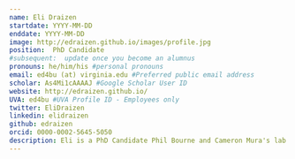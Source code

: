 ```yaml
---
name: Eli Draizen
startdate: YYYY-MM-DD
enddate: YYYY-MM-DD
image: http://edraizen.github.io/images/profile.jpg
position:  PhD Candidate
#subsequent:  update once you become an alumnus
pronouns: he/him/his #personal pronouns
email: ed4bu (at) virginia.edu #Preferred public email address
scholar: As4Mi1cAAAAJ #Google Scholar User ID
website: http://edraizen.github.io/
UVA: ed4bu #UVA Profile ID - Employees only
twitter: EliDraizen
linkedin: elidraizen
github: edraizen
orcid: 0000-0002-5645-5050
description: Eli is a PhD Candidate Phil Bourne and Cameron Mura's lab. He is interested in structural bioinformatics and machine learning applied to protein evolution and host-pathogen interactions.
---
```

